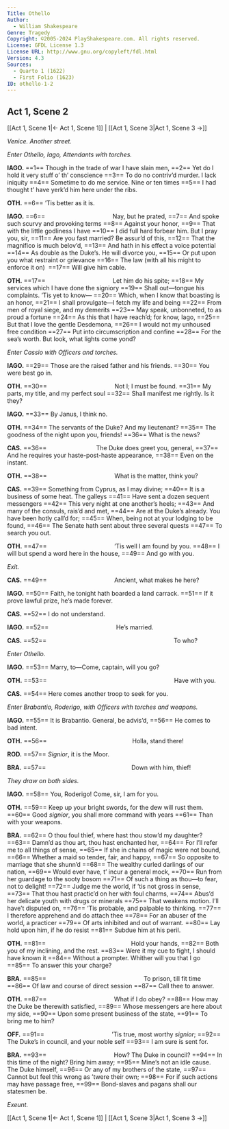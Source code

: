 ```yaml
---
Title: Othello
Author: 
  - William Shakespeare
Genre: Tragedy
Copyright: ©2005-2024 PlayShakespeare.com. All rights reserved.
License: GFDL License 1.3
License URL: http://www.gnu.org/copyleft/fdl.html
Version: 4.3
Sources:
  - Quarto 1 (1622)
  - First Folio (1623)
ID: othello-1-2
---
```


## Act 1, Scene 2
[[Act 1, Scene 1|← Act 1, Scene 1]] | [[Act 1, Scene 3|Act 1, Scene 3 →]]

*Venice. Another street.*

*Enter Othello, Iago, Attendants with torches.*

**IAGO.**
==1== Though in the trade of war I have slain men,
==2== Yet do I hold it very stuff o’ th’ conscience
==3== To do no contriv’d murder. I lack iniquity
==4== Sometime to do me service. Nine or ten times
==5== I had thought t’ have yerk’d him here under the ribs.

**OTH.**
==6== ’Tis better as it is.

**IAGO.**
==6==            Nay, but he prated,
==7== And spoke such scurvy and provoking terms
==8== Against your honor,
==9== That with the little godliness I have
==10== I did full hard forbear him. But I pray you, sir,
==11== Are you fast married? Be assur’d of this,
==12== That the magnifico is much belov’d,
==13== And hath in his effect a voice potential
==14== As double as the Duke’s. He will divorce you,
==15== Or put upon you what restraint or grievance
==16== The law (with all his might to enforce it on) 
==17== Will give him cable.

**OTH.**
==17==            Let him do his spite;
==18== My services which I have done the signiory
==19== Shall out—tongue his complaints. ’Tis yet to know⁠—
==20== Which, when I know that boasting is an honor,
==21== I shall provulgate—I fetch my life and being
==22== From men of royal siege, and my demerits
==23== May speak, unbonneted, to as proud a fortune
==24== As this that I have reach’d; for know, Iago,
==25== But that I love the gentle Desdemona,
==26== I would not my unhoused free condition
==27== Put into circumscription and confine
==28== For the sea’s worth. But look, what lights come yond?

*Enter Cassio with Officers and torches.*

**IAGO.**
==29== Those are the raised father and his friends.
==30== You were best go in.

**OTH.**
==30==            Not I; I must be found.
==31== My parts, my title, and my perfect soul
==32== Shall manifest me rightly. Is it they?

**IAGO.**
==33== By Janus, I think no.

**OTH.**
==34== The servants of the Duke? And my lieutenant?
==35== The goodness of the night upon you, friends!
==36== What is the news?

**CAS.**
==36==         The Duke does greet you, general,
==37== And he requires your haste-post-haste appearance,
==38== Even on the instant.

**OTH.**
==38==            What is the matter, think you?

**CAS.**
==39== Something from Cyprus, as I may divine;
==40== It is a business of some heat. The galleys
==41== Have sent a dozen sequent messengers
==42== This very night at one another’s heels;
==43== And many of the consuls, rais’d and met,
==44== Are at the Duke’s already. You have been hotly call’d for;
==45== When, being not at your lodging to be found,
==46== The Senate hath sent about three several quests
==47== To search you out.

**OTH.**
==47==            ’Tis well I am found by you.
==48== I will but spend a word here in the house,
==49== And go with you.

*Exit.*

**CAS.**
==49==            Ancient, what makes he here?

**IAGO.**
==50== Faith, he tonight hath boarded a land carrack.
==51== If it prove lawful prize, he’s made forever.

**CAS.**
==52== I do not understand.

**IAGO.**
==52==            He’s married.

**CAS.**
==52==                      To who?

*Enter Othello.*

**IAGO.**
==53== Marry, to—Come, captain, will you go?

**OTH.**
==53==                      Have with you.

**CAS.**
==54== Here comes another troop to seek for you.

*Enter Brabantio, Roderigo, with Officers with torches and weapons.*

**IAGO.**
==55== It is Brabantio. General, be advis’d,
==56== He comes to bad intent.

**OTH.**
==56==               Holla, stand there!

**ROD.**
==57== *Signior*, it is the Moor.

**BRA.**
==57==               Down with him, thief!

*They draw on both sides.*

**IAGO.**
==58== You, Roderigo! Come, sir, I am for you.

**OTH.**
==59== Keep up your bright swords, for the dew will rust them.
==60== Good *signior*, you shall more command with years
==61== Than with your weapons.

**BRA.**
==62== O thou foul thief, where hast thou stow’d my daughter?
==63== Damn’d as thou art, thou hast enchanted her,
==64== For I’ll refer me to all things of sense,
==65== If she in chains of magic were not bound,
==66== Whether a maid so tender, fair, and happy,
==67== So opposite to marriage that she shunn’d
==68== The wealthy curled darlings of our nation,
==69== Would ever have, t’ incur a general mock,
==70== Run from her guardage to the sooty bosom
==71== Of such a thing as thou—to fear, not to delight!
==72== Judge me the world, if ’tis not gross in sense,
==73== That thou hast practic’d on her with foul charms,
==74== Abus’d her delicate youth with drugs or minerals
==75== That weakens motion. I’ll have’t disputed on,
==76== ’Tis probable, and palpable to thinking.
==77== I therefore apprehend and do attach thee
==78== For an abuser of the world, a practicer
==79== Of arts inhibited and out of warrant.
==80== Lay hold upon him, if he do resist
==81== Subdue him at his peril.

**OTH.**
==81==               Hold your hands,
==82== Both you of my inclining, and the rest.
==83== Were it my cue to fight, I should have known it
==84== Without a prompter. Whither will you that I go
==85== To answer this your charge?

**BRA.**
==85==                 To prison, till fit time
==86== Of law and course of direct session
==87== Call thee to answer.

**OTH.**
==87==            What if I do obey?
==88== How may the Duke be therewith satisfied,
==89== Whose messengers are here about my side,
==90== Upon some present business of the state,
==91== To bring me to him?

**OFF.**
==91==            ’Tis true, most worthy *signior*;
==92== The Duke’s in council, and your noble self
==93== I am sure is sent for.

**BRA.**
==93==            How? The Duke in council?
==94== In this time of the night? Bring him away;
==95== Mine’s not an idle cause. The Duke himself,
==96== Or any of my brothers of the state,
==97== Cannot but feel this wrong as ’twere their own;
==98== For if such actions may have passage free,
==99== Bond-slaves and pagans shall our statesmen be.

*Exeunt.*

[[Act 1, Scene 1|← Act 1, Scene 1]] | [[Act 1, Scene 3|Act 1, Scene 3 →]]
